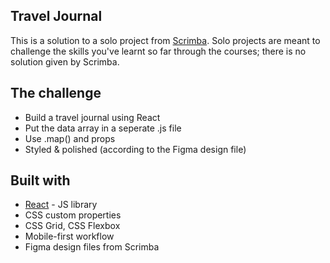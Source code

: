 ## Travel Journal

This is a solution to a solo project from [Scrimba](https://www.scrimba.com).
Solo projects are meant to challenge the skills you've learnt so far through the courses; there is no solution given by Scrimba.

## The challenge

- Build a travel journal using React
- Put the data array in a seperate .js file
- Use .map() and props
- Styled & polished (according to the Figma design file)

## Built with

- [React](https://reactjs.org/) - JS library
- CSS custom properties
- CSS Grid, CSS Flexbox
- Mobile-first workflow
- Figma design files from Scrimba

